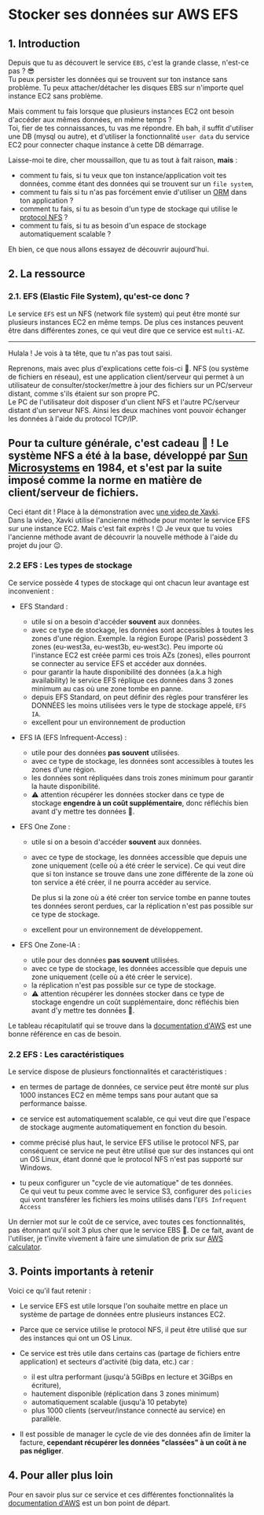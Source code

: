 #  Stocker ses données sur AWS EFS

## 1. Introduction
Depuis que tu as découvert le service `EBS`, c'est la grande classe, n'est-ce pas ? 😎  
Tu peux persister les données qui se trouvent sur ton instance sans problème.
Tu peux attacher/détacher les disques EBS sur n'importe quel instance EC2 sans problème.

Mais comment tu fais lorsque que plusieurs instances EC2 ont besoin d'accéder aux mêmes données, en même temps ?  
Toi, fier de tes connaissances, tu vas me répondre. 
Eh bah, il suffit d'utiliser une DB (mysql ou autre), 
et d'utiliser la fonctionnalité `user data` du service EC2 pour connecter chaque instance à cette DB démarrage.

Laisse-moi te dire, cher moussaillon, que tu as tout à fait raison, **mais** : 
- comment tu fais, si tu veux que ton instance/application voit tes données, comme étant des données qui se trouvent sur un `file system`, 
- comment tu fais si tu n'as pas forcément envie d'utiliser un [ORM](https://www.educative.io/answers/what-is-object-relational-mapping-in-ror) dans ton application ?
- comment tu fais, si tu as besoin d'un type de stockage qui utilise le [protocol NFS](https://www.it-connect.fr/le-protocole-nfs-pour-les-debutants/) ?
- comment tu fais, si tu as besoin d'un espace de stockage automatiquement scalable ?

Eh bien, ce que nous allons essayez de découvrir aujourd'hui.

## 2. La ressource
### 2.1. EFS (Elastic File System), qu'est-ce donc ?
Le service `EFS` est un NFS (network file system) qui peut être monté sur plusieurs instances EC2 en même temps.
De plus ces instances peuvent être dans différentes zones, ce qui veut dire que ce service est `multi-AZ`.

---
Hulala ! Je vois à ta tête, que tu n'as pas tout saisi.

Reprenons, mais avec plus d'explications cette fois-ci 🙂.
NFS (ou système de fichiers en réseau), 
est une application client/serveur qui permet à un utilisateur 
de consulter/stocker/mettre à jour des fichiers sur un PC/serveur distant, 
comme s'ils étaient sur son propre PC.  
Le PC de l'utilisateur doit disposer d'un client NFS et l'autre PC/serveur distant d'un serveur NFS. 
Ainsi les deux machines vont pouvoir échanger les données à l'aide du protocol TCP/IP.  

Pour ta culture générale, c'est cadeau 🙂 ! Le système NFS a été à la base, développé par [Sun Microsystems](https://wiki.minet.net/divers/coin_geek/nfs) en 1984, 
et s'est par la suite imposé comme la norme en matière de client/serveur de fichiers.
---

Ceci étant dit ! Place à la démonstration avec [une video de Xavki](https://www.youtube.com/watch?v=mJ4vlGYmqzo).  
Dans la video, Xavki utilise l'ancienne méthode pour monter le service EFS sur une instance EC2. 
Mais c'est fait exprès ! 😉
Je veux que tu voies l'ancienne méthode avant de découvrir la nouvelle méthode à l'aide du projet du jour 😉.


### 2.2 EFS : Les types de stockage
Ce service possède 4 types de stockage qui ont chacun leur avantage est inconvenient : 

- EFS Standard :
  - utile si on a besoin d'accéder **souvent** aux données.
  - avec ce type de stockage, les données sont accessibles à toutes les zones d'une région. 
    Exemple. la région Europe (Paris) possèdent 3 zones (eu-west3a, eu-west3b, eu-west3c).
    Peu importe où l'instance EC2 est créée parmi ces trois AZs (zones), elles pourront se connecter au service EFS et accéder aux données.
  - pour garantir la haute disponibilité des données (a.k.a high availability) 
    le service EFS réplique ces données dans 3 zones minimum au cas où une zone tombe en panne.
  - depuis EFS Standard, on peut définir des règles pour transférer les DONNÉES les moins utilisées vers le type de stockage appelé, `EFS IA`.
  - excellent pour un environnement de production


- EFS IA (EFS Infrequent-Access) : 
  - utile pour des données **pas souvent** utilisées.
  - avec ce type de stockage, les données sont accessibles à toutes les zones d'une région.
  - les données sont répliquées dans trois zones minimum pour garantir la haute disponibilité.
  - ⚠ attention récupérer les données stocker dans ce type de stockage
    **engendre à un coût supplémentaire**, donc réfléchis bien avant d'y mettre tes données 🙂.


- EFS One Zone : 
  - utile si on a besoin d'accéder **souvent** aux données.
  - avec ce type de stockage, les données accessible que depuis une zone uniquement (celle où a été créer le service).
    Ce qui veut dire que si ton instance se trouve dans une zone différente 
    de la zone où ton service a été créer, il ne pourra accéder au service.

    De plus si la zone où a été créer ton service tombe en panne toutes tes données seront perdues, 
    car la réplication n'est pas possible sur ce type de stockage.
  - excellent pour un environnement de développement.


- EFS One Zone-IA : 
  - utile pour des données **pas souvent** utilisées.
  - avec ce type de stockage, les données accessible que depuis une zone uniquement (celle où a été créer le service). 
  - la réplication n'est pas possible sur ce type de stockage. 
  -  ⚠ attention récupérer les données stocker dans ce type de stockage engendre un coût supplémentaire, donc réfléchis bien avant d'y mettre tes données 🙂.


Le tableau récapitulatif qui se trouve dans la [documentation d'AWS](https://docs.aws.amazon.com/efs/latest/ug/storage-classes.html#sc-compare) est une bonne référence en cas de besoin.


### 2.2 EFS : Les caractéristiques
Le service dispose de plusieurs fonctionnalités et caractéristiques : 

- en termes de partage de données, ce service peut être monté sur plus 1000 instances EC2 en même temps sans pour autant que sa performance baisse.


- ce service est automatiquement scalable, ce qui veut dire que l'espace de stockage augmente automatiquement en fonction du besoin.


- comme précisé plus haut, le service EFS utilise le protocol NFS, par conséquent ce service ne peut être utilisé
  que sur des instances qui ont un OS Linux, 
  étant donné que le protocol NFS n'est pas supporté sur Windows.


- tu peux configurer un "cycle de vie automatique" de tes données.  
  Ce qui veut tu peux comme avec le service S3, 
  configurer des `policies` qui vont transférer les fichiers les moins utilisés dans l'`EFS Infrequent Access`

Un dernier mot sur le coût de ce service, avec toutes ces fonctionnalités, 
pas étonnant qu'il soit 3 plus cher que le service EBS 🙂. 
De ce fait, avant de l'utiliser, je t'invite vivement à faire une simulation 
de prix sur [AWS calculator](https://calculator.aws/#/).


## 3. Points importants à retenir
Voici ce qu'il faut retenir :
- Le service EFS est utile lorsque l'on souhaite mettre en place un système de partage de données entre plusieurs instances EC2.

- Parce que ce service utilise le protocol NFS, il peut être utilisé que sur des instances qui ont un OS Linux.


- Ce service est très utile dans certains cas (partage de fichiers entre application) 
  et secteurs d'activité (big data, etc.) car :
  - il est ultra performant (jusqu'à 5GiBps en lecture et 3GiBps en écriture),
  - hautement disponible (réplication dans 3 zones minimum)
  - automatiquement scalable (jusqu'à 10 petabyte)
  - plus 1000 clients (serveur/instance connecté au service) en parallèle.


- Il est possible de manager le cycle de vie des données afin de limiter la facture,
  **cependant récupérer les données "classées" à un coût à ne pas négliger**.


## 4. Pour aller plus loin
Pour en savoir plus sur ce service et ces différentes fonctionnalités la [documentation d'AWS](https://docs.aws.amazon.com/efs/latest/ug/whatisefs.html) est un bon point de départ.